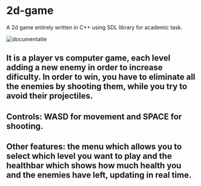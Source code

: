 # 2d-game
A 2d game entirely written in C++ using SDL library for academic task.


![documentatie](https://user-images.githubusercontent.com/122129982/213194000-68af2149-4c74-4add-b9a8-2d53cbf15c83.png)


## It is a player vs computer game, each level adding a new enemy in order to increase dificulty. In order to win, you have to eliminate all the enemies by shooting them, while you try to avoid their projectiles.
## Controls: WASD for movement and SPACE for shooting.
## Other features: the menu which allows you to select which level you want to play and the healthbar which shows how much health you and the enemies have left, updating in real time.
